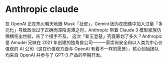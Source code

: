 # Anthropic  claude

在 OpenAI 正在热火朝天地跟 Musk「扯皮」，Gemini 因为在图像中加入过量「多元化」导致政治过于正确而深陷泥潭之时，Anthropic 带着 Claude 3 模型家族仿佛横空出世般，杀了个措手不及。
这次「新王登基」究竟筹划了多久？Anthropic 是 Amodei 兄妹在 2021 年创建的独角兽公司——一家崇尚安全和以人类为中心价值观的 AI 公司（这在价值观方面与 OpenAI 有着不一样的愿景），核心创始团队均来自 OpenAI 并参与了 GPT-3 产品的早期开发。






